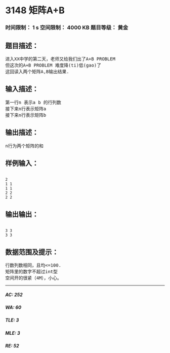 # 3148 矩阵A+B   
### 时间限制： 1 s     空间限制： 4000 KB     题目等级： 黄金  
## 题目描述：  

<pre>
进入XX中学的第二天，老师又给我们出了A+B PROBLEM
但这次的A+B PROBLEM 难度降(ti)低(gao)了
这回读入两个矩阵A,B输出结果.
</pre>
  
  
## 输入描述：  

<pre>
第一行n 表示a b 的行列数
接下来n行表示矩阵a
接下来n行表示矩阵b
</pre>
  
  
## 输出描述：  

<pre>
n行为两个矩阵的和
</pre>
  
  
## 样例输入：  

<pre><code>
2
1 1
1 1
2 2
2 2
</code></pre>
  
  
## 输出输出：  

<pre><code>
3 3
3 3
</code></pre>
  
  
## 数据范围及提示：  

<pre>
行数列数相同，且均<=100.
矩阵里的数字不超过int型
空间开的很紧（4M），小心。
</pre>
  
  
***  

##### AC: 252  
##### WA: 60  
##### TLE: 3  
##### MLE: 3  
##### RE: 52  
